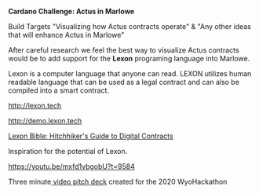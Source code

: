 <p><strong>Cardano Challenge: Actus in Marlowe</strong></p>
<p>Build Targets "Visualizing how Actus contracts operate" &amp; "Any other ideas that will enhance Actus in Marlowe"</p>
<p>After careful research we feel the best way to visualize Actus contracts would be to add support for the <strong>Lexon</strong> programing language into Marlowe.</p>
<p>Lexon is a computer language that anyone can read. LEXON utilizes human readable language that can be used as a legal contract and can also be compiled into a smart contract.</p>
<p><a href="http://lexon.tech">http://lexon.tech</a></p>
<p><a href="http://demo.lexon.tech">http://demo.lexon.tech</a></p>
<p><a href="https://www.amazon.com/Lexon-Bible-Hitchhikers-Digital-Contracts/dp/1656262665">Lexon Bible: Hitchhiker's Guide to Digital Contracts</a></p>
<p>Inspiration for the potential of Lexon.</p>
<p><a class="" href="https://youtu.be/mxfd1vbgobU?t=9584" data-ytt-failcnt="3">https://youtu.be/mxfd1vbgobU?t=9584</a></p>
<p>Three minute<a class="" href="https://www.youtube.com/watch?v=tBciXj4VFeM"> video pitch deck</a> created for the 2020 WyoHackathon</p>
